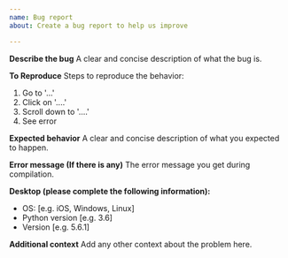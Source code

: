```yaml
---
name: Bug report
about: Create a bug report to help us improve

---
```


**Describe the bug**
A clear and concise description of what the bug is.

**To Reproduce**
Steps to reproduce the behavior:
1. Go to '...'
2. Click on '....'
3. Scroll down to '....'
4. See error

**Expected behavior**
A clear and concise description of what you expected to happen.

**Error message (If there is any)**
The error message you get during compilation.

**Desktop (please complete the following information):**
 - OS: [e.g. iOS, Windows, Linux]
 - Python version [e.g. 3.6]
 - Version [e.g. 5.6.1]

**Additional context**
Add any other context about the problem here.
